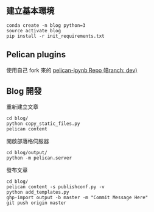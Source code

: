 ## 建立基本環境

```commandline
conda create -n blog python=3
source activate blog
pip install -r init_requirements.txt
```

## Pelican plugins
使用自己 fork 來的 [pelican-ipynb Repo (Branch: dev)](https://github.com/leemengtaiwan/pelican-ipynb/tree/dev)

## Blog 開發
重新建立文章
```commandline
cd blog/
python copy_static_files.py
pelican content
```

開啟部落格伺服器
```commandline
cd blog/output/
python -m pelican.server
```

發布文章
```commandline
cd blog/
pelican content -s publishconf.py -v
python add_templates.py
ghp-import output -b master -m "Commit Message Here"
git push origin master
```